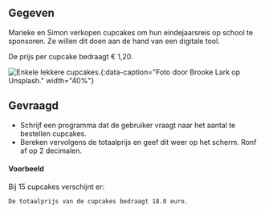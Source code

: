 ## Gegeven
Marieke en Simon verkopen cupcakes om hun eindejaarsreis op school te sponsoren. Ze willen dit doen aan de hand van een digitale tool.

De prijs per cupcake bedraagt € 1,20.

![Enkele lekkere cupcakes.](media/brooke-lark.gif "Enkele lekkere cupcakes."){:data-caption="Foto door Brooke Lark op Unsplash." width="40%"}

## Gevraagd
* Schrijf een programma dat de gebruiker vraagt naar het aantal te bestellen cupcakes.
* Bereken vervolgens de totaalprijs en geef dit weer op het scherm. Ronf af op 2 decimalen.

#### Voorbeeld
Bij 15 cupcakes verschijnt er:

```
De totaalprijs van de cupcakes bedraagt 18.0 euro.
```
